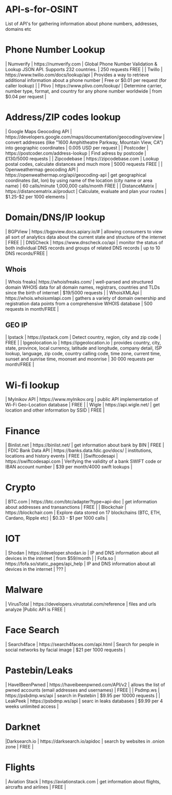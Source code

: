 # API-s-for-OSINT
List of API's for gathering information about phone numbers, addresses, domains etc

<h1>Phone Number Lookup</h1>
| Numverify | https://numverify.com  | Global Phone Number Validation & Lookup JSON API. Supports 232 countries.  | 250 requests FREE | 
| Twillo |  https://www.twilio.com/docs/lookup/api  |  Provides a way to retrieve additional information about a phone number  |  Free or $0.01 per request (for caller lookup) | 
 | Plivo  | https://www.plivo.com/lookup/ | Determine carrier, number type, format, and country for any phone number worldwide | from $0.04 per request | 
<h1>Address/ZIP codes lookup</h1>
 | Google Maps Geocoding API | https://developers.google.com/maps/documentation/geocoding/overview | convert addresses (like "1600 Amphitheatre Parkway, Mountain View, CA") into geographic coordinates  | 0.005 USD per request | 
| Postcoder | https://postcoder.com/address-lookup | Find adress by postcode | £130/5000 requests | 
 | Zipcodebase | https://zipcodebase.com | Lookup postal codes, calculate distances and much more | 5000 requests FREE | 
 | Openweathermap geocoding API  | https://openweathermap.org/api/geocoding-api | get geographical coordinates (lat, lon) by using name of the location (city name or area name) |  60 calls/minute 1,000,000 calls/month FREE | 
 | DistanceMatrix  | https://distancematrix.ai/product | Calculate, evaluate and plan your routes | $1.25-$2 per 1000 elements | 
<h1>Domain/DNS/IP lookup</h1>
 | BGPView | https://bgpview.docs.apiary.io/# | allowing consumers to view all sort of analytics data about the current state and structure of the internet | FREE | 
 | DNSCheck |  https://www.dnscheck.co/api | monitor the status of both individual DNS records and groups of related DNS records | up to 10 DNS records/FREE | 
<h2>Whois</h2>
 | Whois freaks| https://whoisfreaks.com/ | well-parsed and structured domain WHOIS data for all domain names, registrars, countries and TLDs since the birth of internet  | $19/5000 requests | 
 | WhoisXMLApi | https://whois.whoisxmlapi.com | gathers a variety of domain ownership and registration data points from a comprehensive WHOIS database | 500 requests in month/FREE  | 
<h2>GEO IP</h2>
 | Ipstack | https://ipstack.com | Detect country, region, city and zip code  | FREE | 
 | Ipgeolocation.io |  https://ipgeolocation.io | provides country, city, state, province, local currency, latitude and longitude, company detail, ISP lookup, language, zip code, country calling code, time zone, current time, sunset and sunrise time, moonset and moonrise | 30 000 requests per month/FREE | 

<h1>Wi-fi lookup</h1>
 | Mylnikov API | https://www.mylnikov.org | public API implementation of Wi-Fi Geo-Location database | FREE | 
 | Wigle | https://api.wigle.net/ | get location and other information by SSID | FREE  | 
<h1>Finance</h1>
 | Binlist.net | https://binlist.net/ | get information about bank by BIN  | FREE | 
 | FDIC Bank Data API | https://banks.data.fdic.gov/docs/  | institutions, locations and history events | FREE | 
 |Swiftcodesapi  | https://swiftcodesapi.com | Verifying the validity of a bank SWIFT code or IBAN account number | $39 per month/4000 swift lookups  | 
<h1>Crypto</h1>
 | BTC.com | https://btc.com/btc/adapter?type=api-doc | get information about addresses and transanctions | FREE | 
 | Blockchair  | https://blockchair.com  | Explore data stored on 17 blockchains (BTC, ETH, Cardano, Ripple etc) | $0.33 - $1 per 1000 calls | 
<h1>IOT</h1>
 | Shodan  | https://developer.shodan.io | IP and DNS information about all devices in the internet | from $59/month | 
 | Fofa.so | https://fofa.so/static_pages/api_help | IP and DNS information about all devices in the internet  | ??? |
<h1>Malware</h1>
 | VirusTotal | https://developers.virustotal.com/reference | files and urls analyze |Public API is FREE  | 
<h1>Face Search</h1>
 | Search4face | https://search4faces.com/api.html  | Search for people in social networks by facial image  | $21 per 1000 requests | 
<h1>Pastebin/Leaks</h1>
 | HaveIBeenPwned  | https://haveibeenpwned.com/API/v2  | allows the list of pwned accounts (email addresses and usernames) | FREE | 
 | Psdmp.ws | https://psbdmp.ws/api | search in Pastebin  | $9.95 per 10000 requests  | 
 | LeakPeek | https://psbdmp.ws/api | searc in leaks databases | $9.99 per 4 weeks unlimited access | 
<h1>Darknet</h1>
 |Darksearch.io | https://darksearch.io/apidoc | search by websites in .onion zone | FREE  | 
<h1>Flights</h1>
 | Aviation Stack | https://aviationstack.com |  get information about flights, aircrafts and airlines | FREE  | 




